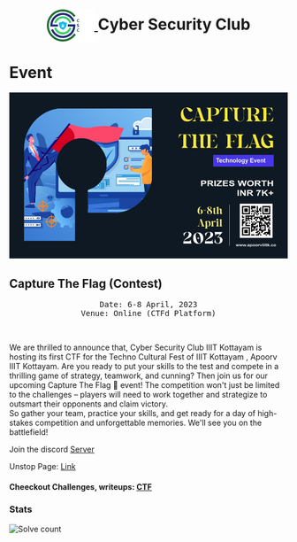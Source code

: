 <h1 align="center">
    <a href="https://github.com/CSYClubIIITK/ClubVault">
        <img src="../../Logo.png" valign="middle" height="58" alt="CSY logo" />
    </a>
    <span valign="middle">
        Cyber Security Club
    </span>
</h1>

# Event

<section>
    <div class="container container1">
        <div class="content">
            <img class="banner" src="banner.jpg" alt="Web 3.0 and Smart Contracts" style="height:300px;">
            <h2>Capture The Flag (Contest) </h2>
            <p><pre><center>Date: 6-8 April, 2023<br>Venue: Online (CTFd Platform)</center></pre></p>
            <br>
            <p>
                We are thrilled to announce that, Cyber Security Club IIIT Kottayam is hosting its first CTF for the Techno Cultural Fest of IIIT Kottayam , Apoorv IIIT Kottayam.
                Are you ready to put your skills to the test and compete in a thrilling game of strategy, teamwork, and cunning? Then join us for our upcoming Capture The Flag 🚩 event! The competition won't just be limited to the challenges – players will need to work together and strategize to outsmart their opponents and claim victory.<br>
                So gather your team, practice your skills, and get ready for a day of high-stakes competition and unforgettable memories. We'll see you on the battlefield!<br>
            </p>
        </div>
    </div>
    
Join the discord [Server](https://discord.com/invite/m8qrYCfY)

Unstop Page: [Link](https://unstop.com/hackathons/capture-the-flag-apoorv-iiit-kottayam-653006)

#### Cheeckout Challenges, writeups: [CTF](https://github.com/CSYClubIIITK/ApoorvCTF-23-Writeups)
</section>
</body>

### Stats
![Solve count](https://user-images.githubusercontent.com/129326094/233840236-c84949bf-309c-424b-ba58-a0f65e042bad.png)

